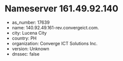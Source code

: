 # Nameserver 161.49.92.140

* as_number: 17639
* name: 140.92.49.161-rev.convergeict.com.
* city: Lucena City
* country: PH
* organization: Converge ICT Solutions Inc.
* version: Unknown
* dnssec: false
